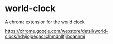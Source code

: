 # world-clock
A chrome extension for the world clock

https://chrome.google.com/webstore/detail/world-clock/hdaijojgegacnclhmdnllfjilodannmi
